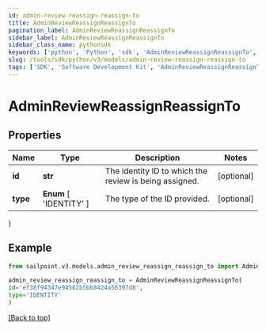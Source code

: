 ```yaml
---
id: admin-review-reassign-reassign-to
title: AdminReviewReassignReassignTo
pagination_label: AdminReviewReassignReassignTo
sidebar_label: AdminReviewReassignReassignTo
sidebar_class_name: pythonsdk
keywords: ['python', 'Python', 'sdk', 'AdminReviewReassignReassignTo', 'AdminReviewReassignReassignTo'] 
slug: /tools/sdk/python/v3/models/admin-review-reassign-reassign-to
tags: ['SDK', 'Software Development Kit', 'AdminReviewReassignReassignTo', 'AdminReviewReassignReassignTo']
---
```


# AdminReviewReassignReassignTo


## Properties

Name | Type | Description | Notes
------------ | ------------- | ------------- | -------------
**id** | **str** | The identity ID to which the review is being assigned. | [optional] 
**type** |  **Enum** [  'IDENTITY' ] | The type of the ID provided. | [optional] 
}

## Example

```python
from sailpoint.v3.models.admin_review_reassign_reassign_to import AdminReviewReassignReassignTo

admin_review_reassign_reassign_to = AdminReviewReassignReassignTo(
id='ef38f94347e94562b5bb8424a56397d8',
type='IDENTITY'
)

```
[[Back to top]](#) 

